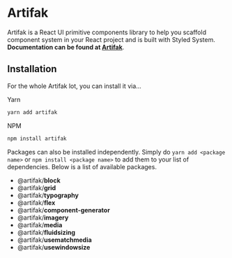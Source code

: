 # Artifak

Artifak is a React UI primitive components library to help you scaffold component system in your React project and is built with Styled System. **Documentation can be found at [Artifak](https://artifak.dev)**.

## Installation

For the whole Artifak lot, you can install it via...

Yarn

```sh
yarn add artifak
```

NPM

```sh
npm install artifak
```

Packages can also be installed independently. Simply do `yarn add <package name>` or `npm install <package name>` to add them to your list of dependencies. Below is a list of available packages.

- @artifak/**block**
- @artifak/**grid**
- @artifak/**typography**
- @artifak/**flex**
- @artifak/**component-generator**
- @artifak/**imagery**
- @artifak/**media**
- @artifak/**fluidsizing**
- @artifak/**usematchmedia**
- @artifak/**usewindowsize**
